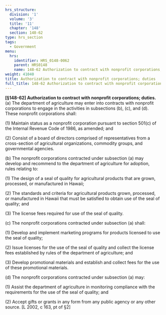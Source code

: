 ```yaml
---
hrs_structure:
  division: '1'
  volume: '3'
  title: '11'
  chapter: '148'
  section: 148-62
type: hrs_section
tags:
  - Government
menu:
  hrs:
    identifier: HRS_0148-0062
    parent: HRS0148
    name: 148-62 Authorization to contract with nonprofit corporations; duties
weight: 41040
title: Authorization to contract with nonprofit corporations; duties
full_title: 148-62 Authorization to contract with nonprofit corporations; duties
---
```

**[§148-62] Authorization to contract with nonprofit corporations; duties.** (a) The department of agriculture may enter into contracts with nonprofit corporations to engage in the activities in subsections (b), (c), and (d). These nonprofit corporations shall:

(1) Maintain status as a nonprofit corporation pursuant to section 501(c) of the Internal Revenue Code of 1986, as amended; and

(2) Consist of a board of directors comprised of representatives from a cross-section of agricultural organizations, commodity groups, and governmental agencies.

(b) The nonprofit corporations contracted under subsection (a) may develop and recommend to the department of agriculture for adoption, rules relating to:

(1) The design of a seal of quality for agricultural products that are grown, processed, or manufactured in Hawaii;

(2) The standards and criteria for agricultural products grown, processed, or manufactured in Hawaii that must be satisfied to obtain use of the seal of quality; and

(3) The license fees required for use of the seal of quality.

(c) The nonprofit corporations contracted under subsection (a) shall:

(1) Develop and implement marketing programs for products licensed to use the seal of quality;

(2) Issue licenses for the use of the seal of quality and collect the license fees established by rules of the department of agriculture; and

(3) Develop promotional materials and establish and collect fees for the use of these promotional materials.

(d) The nonprofit corporations contracted under subsection (a) may:

(1) Assist the department of agriculture in monitoring compliance with the requirements for the use of the seal of quality; and

(2) Accept gifts or grants in any form from any public agency or any other source. [L 2002, c 163, pt of §2]